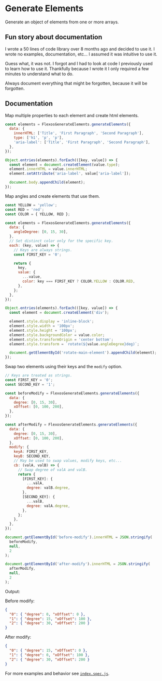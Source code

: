 # Generate Elements

Generate an object of elements from one or more arrays.

## Fun story about documentation

I wrote a 50 lines of code library over 8 months ago and decided to use it. I wrote no examples, documentation, etc... I assumed it was intuitive to use it.

Guess what, it was not. I forgot and I had to look at code I previously used to learn how to use it. Thankfully because I wrote it I only required a few minutes to understand what to do.

Always document everything that might be forgotten, because it will be forgotten.

## Documentation

Map multiple properties to each element and create html elements.

```js
const elements = FlexosGenerateElements.generateElements({
  data: {
    innerHTML: ['Title', 'First Paragraph', 'Second Paragraph'],
    type: ['h1', 'p', 'p'],
    'aria-label': ['Title', 'First Paragraph', 'Second Paragraph'],
  },
});

Object.entries(elements).forEach(([key, value]) => {
  const element = document.createElement(value.type);
  element.innerHTML = value.innerHTML;
  element.setAttribute('aria-label', value['aria-label']);

  document.body.appendChild(element);
});
```

Map angles and create elements that use them.

```js
const YELLOW = 'yellow';
const RED = 'red';
const COLOR = { YELLOW, RED };

const elements = FlexosGenerateElements.generateElements({
  data: {
    angleDegree: [0, 15, 30],
  },
  // Set distinct color only for the specific key.
  each: (key, value) => {
    // Keys are always strings.
    const FIRST_KEY = '0';

    return {
      key,
      value: {
        ...value,
        color: key === FIRST_KEY ? COLOR.YELLOW : COLOR.RED,
      },
    };
  },
});

Object.entries(elements).forEach(([key, value]) => {
  const element = document.createElement('div');

  element.style.display = 'inline-block';
  element.style.width = '100px';
  element.style.height = '100px';
  element.style.backgroundColor = value.color;
  element.style.transformOrigin = 'center bottom';
  element.style.transform = `rotate(${value.angleDegree}deg)`;

  document.getElementById('rotate-main-element').appendChild(element);
});
```

Swap two elements using their keys and the `modify` option.

```js
// Keys are treated as strings.
const FIRST_KEY = '0';
const SECOND_KEY = '1';

const beforeModify = FlexosGenerateElements.generateElements({
  data: {
    degree: [0, 15, 30],
    xOffset: [0, 100, 200],
  },
});

const afterModify = FlexosGenerateElements.generateElements({
  data: {
    degree: [0, 15, 30],
    xOffset: [0, 100, 200],
  },
  modify: {
    keyA: FIRST_KEY,
    keyB: SECOND_KEY,
    // May be used to swap values, modify keys, etc...
    cb: (valA, valB) => {
      // Swap degree of valA and valB.
      return {
        [FIRST_KEY]: {
          ...valA,
          degree: valB.degree,
        },
        [SECOND_KEY]: {
          ...valB,
          degree: valA.degree,
        },
      };
    },
  },
});

document.getElementById('before-modify').innerHTML = JSON.stringify(
  beforeModify,
  null,
  2
);

document.getElementById('after-modify').innerHTML = JSON.stringify(
  afterModify,
  null,
  2
);
```

Output:

Before modify:

```json
{
  "0": { "degree": 0, "xOffset": 0 },
  "1": { "degree": 15, "xOffset": 100 },
  "2": { "degree": 30, "xOffset": 200 }
}
```

After modify:

```json
{
  "0": { "degree": 15, "xOffset": 0 },
  "1": { "degree": 0, "xOffset": 100 },
  "2": { "degree": 30, "xOffset": 200 }
}
```

For more examples and behavior see [`index.spec.js`](./index.spec.js).
